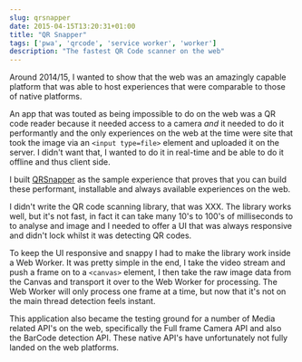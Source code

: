 ```yaml
---
slug: qrsnapper
date: 2015-04-15T13:20:31+01:00
title: "QR Snapper"
tags: ['pwa', 'qrcode', 'service worker', 'worker']
description: "The fastest QR Code scanner on the web"
---
```


Around 2014/15, I wanted to show that the web was an amazingly capable platform
that was able to host experiences that were comparable to those of native
platforms.

An app that was touted as being impossible to do on the web was a QR code reader
because it needed access to a camera *and* it needed to do it performantly and
the only experiences on the web at the time were site that took the image via an
`<input type=file>` element and uploaded it on the server. I didn't want that, I
wanted to do it in real-time and be able to do it offline and thus client side.

I built [QRSnapper](https://qrsnapper.appspot.com/) as the sample experience
that proves that you can build these performant, installable and always
available experiences on the web.

I didn't write the QR code scanning library, that was XXX. The library works
well, but it's not fast, in fact it can take many 10's to 100's of milliseconds
to to analyse and image and I needed to offer a UI that was always responsive
and didn't lock whilst it was detecting QR codes.

To keep the UI responsive and snappy I had to make the library work inside a Web
Worker. It was pretty simple in the end, I take the video stream and push a 
frame on to a `<canvas>` element, I then take the raw image data from the Canvas
and transport it over to the Web Worker for processing. The Web Worker will only
process one frame at a time, but now that it's not on the main thread detection
feels instant.

This application also became the testing ground for a number of Media related
API's on the web, specifically the Full frame Camera API and also the BarCode
detection API. These native API's have unfortunately not fully landed on the web
platforms.